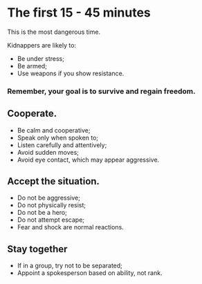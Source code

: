 [Title]: # (Capture)
[Order]: # (1)

# The first 15 - 45 minutes 

This is the most dangerous time.

Kidnappers are likely to:

*	Be under stress;
*	Be armed;
*	Use weapons if you show resistance. 

### Remember, your goal is to survive and regain freedom.

## Cooperate. 

*   Be calm and cooperative; 
*	Speak only when spoken to;
*	Listen carefully and attentively;
*	Avoid sudden moves;
*   Avoid eye contact, which may appear aggressive.

## Accept the situation.

*	Do not be aggressive;
*	Do not physically resist;
*	Do not be a hero;
*   Do not attempt escape;
*	Fear and shock are normal reactions.

## Stay together
*   If in a group, try not to be separated;
*	Appoint a spokesperson based on ability, not rank.



